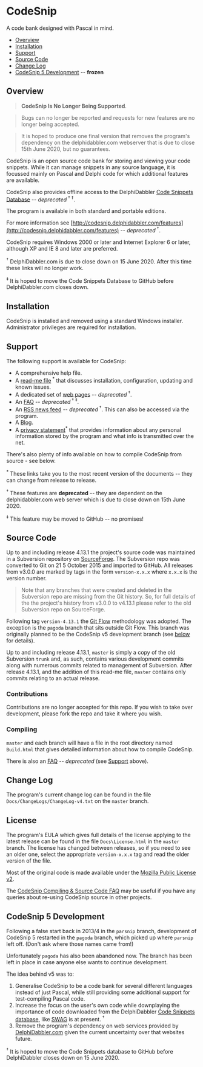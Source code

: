 # CodeSnip

A code bank designed with Pascal in mind.

* [Overview](#overview)
* [Installation](#installation)
* [Support](#support)
* [Source Code](#source-code)
* [Change Log](#change-log)
* [CodeSnip 5 Development](#codesnip-5-development) -- **frozen**

## Overview

> **CodeSnip Is No Longer Being Supported**.

> Bugs can no longer be reported and requests for new features are no longer being accepted.

> It is hoped to produce one final version that removes the program's dependency on the delphidabbler.com webserver that is due to close 15th June 2020, but no guarantees.

CodeSnip is an open source code bank for storing and viewing your code snippets. While it can manage snippets in any source language, it is focussed mainly on Pascal and Delphi code for which additional features are available.

CodeSnip also provides offline access to the DelphiDabbler [Code Snippets Database](http://snippets.delphidabbler.com/) -- *deprecated*<sup> † ‡</sup>.

The program is available in both standard and portable editions.

For more information see [http://codesnip.delphidabbler.com/features](http://codesnip.delphidabbler.com/features) -- *deprecated*<sup> †</sup>.

CodeSnip requires Windows 2000 or later and Internet Explorer 6 or later, although XP and IE 8 and later are preferred.

<sup>†</sup> DelphiDabbler.com is due to close down on 15 June 2020. After this time these links will no longer work.

<sup>‡</sup> It is hoped to move the Code Snippets Database to GitHub before DelphiDabbler.com closes down.

## Installation

CodeSnip is installed and removed using a standard Windows installer. Administrator privileges are required for installation.

## Support

The following support is available for CodeSnip:

* A comprehensive help file.
* A [read-me file](https://raw.githubusercontent.com/delphidabbler/codesnip/master/Docs/ReadMe.txt)<sup> *</sup> that discusses installation, configuration, updating and known issues.
* A dedicated set of [web pages](http://codesnip.delphidabbler.com/) -- *deprecated*<sup> †</sup>.
* An [FAQ](http://wiki.delphidabbler.com/index.php/FAQs/CodeSnipAppUsing) -- *deprecated*<sup> † ‡</sup>.
* An [RSS news feed](http://delphidabbler.com/feeds/site-news-feed?id=codesnip) -- *deprecated*<sup> †</sup>. This can also be accessed via the program.
* A [Blog](http://codesnip-app.blogspot.co.uk/).
* A [privacy statement](https://raw.githubusercontent.com/delphidabbler/codesnip/master/Docs/Privacy.txt)<sup>*</sup> that provides information about any personal information stored by the program and what info is transmitted over the net.

There's also plenty of info available on how to compile CodeSnip from source - see below.

<sup>*</sup> These links take you to the most recent version of the documents -- they can change from release to release.

<sup>†</sup> These features are **deprecated** -- they are dependent on the delphidabbler.com web server which is due to close down on 15th June 2020.

<sup>‡</sup> This feature may be moved to GitHub -- no promises!

## Source Code

Up to and including release 4.13.1 the project's source code was maintained in a Subversion repository on [SourceForge](https://sourceforge.net/p/codesnip/code/). The Subversion repo was converted to Git on 21 5 October 2015 and imported to GitHub. All releases from v3.0.0 are marked by tags in the form `version-x.x.x` where `x.x.x` is the version number.

> Note that any branches that were created and deleted in the Subversion repo are missing from the Git history. So, for full details of the the project's history from v3.0.0 to v4.13.1 please refer to the old Subversion repo on SourceForge.

Following tag `version-4.13.1` the [Git Flow](http://nvie.com/posts/a-successful-git-branching-model/) methodology was adopted. The exception is the `pagoda` branch that sits outside Git Flow. This branch was originally planned to be the CodeSnip v5 development branch (see [below](#codesnip-5-development) for details).

Up to and including release 4.13.1, `master` is simply a copy of the old Subversion `trunk` and, as such, contains various development commits along with numerous commits related to management of Subversion. After release 4.13.1, and the addition of this read-me file, `master` contains only commits relating to an actual release.

### Contributions

Contributions are no longer accepted for this repo. If you wish to take over development, please fork the repo and take it where you wish.

### Compiling

`master` and each branch will have a file in the root directory named `Build.html` that gives detailed information about how to compile CodeSnip.

There is also an [FAQ](http://wiki.delphidabbler.com/index.php/FAQs/CodeSnipAppSource) -- *deprecated* (see [Support](#support) above).

## Change Log

The program's current change log can be found in the file `Docs/ChangeLogs/ChangeLog-v4.txt` on the `master` branch.

## License

The program's EULA which gives full details of the license applying to the latest release can be found in the file `Docs\License.html` in the `master` branch. The license has changed between releases, so if you need to see an older one, select the appropriate `version-x.x.x` tag and read the older version of the file.

Most of the original code is made available under the [Mozilla Public License v2](https://www.mozilla.org/MPL/2.0/).

The [CodeSnip Compiling & Source Code FAQ](http://wiki.delphidabbler.com/index.php/FAQs/CodeSnipAppSource) may be useful if you have any queries about re-using CodeSnip source in other projects.

## CodeSnip 5 Development

Following a false start back in 2013/4 in the `parsnip` branch, development of CodeSnip 5 restarted in the `pagoda` branch, which picked up where `parsnip` left off. (Don't ask where those names came from!)

Unfortunately `pagoda` has also been abandoned now. The branch has been left in place in case anyone else wants to continue development.

The idea behind v5 was to:

1. Generalise CodeSnip to be a code bank for several different languages instead of just Pascal, while still providing some additional support for test-compiling Pascal code.
2. Increase the focus on the user's own code while downplaying the importance of code downloaded from the DelphiDabbler [Code Snippets database](http://snippets.delphidabbler.com/), like [SWAG](http://swag.delphidabbler.com/) is at present.<sup> †</sup>
3. Remove the program's dependency on web services provided by [DelphiDabbler.com](http://delphidabbler.com) given the current uncertainty over that websites future.

<sup>†</sup> It is hoped to move the Code Snippets database to GitHub before DelphiDabbler closes down on 15 June 2020.
